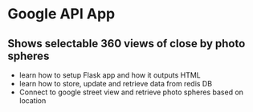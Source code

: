 
# Google API App

## Shows selectable 360 views of close by photo spheres

- learn how to setup Flask app and how it outputs HTML
- learn how to store, update and retrieve data from redis DB 
- Connect to google street view and retrieve photo spheres based on location
